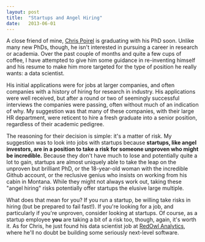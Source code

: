 ```yaml
---
layout: post
title:  "Startups and Angel Hiring"
date:   2013-06-01
---
```



A close friend of mine, [Chris Poirel](http://www.chrispoirel.com/) is graduating with his PhD soon. Unlike many new PhDs, though, he isn't interested in pursuing a career in research or academia. Over the past couple of months and quite a few cups of coffee, I have attempted to give him some guidance in re-inventing himself and his resume to make him more targeted for the type of position he really wants: a data scientist.

His initial applications were for jobs at larger companies, and often companies with a history of hiring for research in industry. His applications were well received, but after a round or two of seemingly successful interviews the companies were passing, often without much of an indication of why. My suggestion was that many of these companies, with their large HR department, were reticent to hire a fresh graduate into a senior position, regardless of their academic pedigree.

The reasoning for their decision is simple: it's a matter of risk. My suggestion was to look into jobs with startups because **startups, like angel investors, are in a position to take a risk for someone unproven who might be incredible.** Because they don't have much to lose and potentially quite a lot to gain, startups are almost uniquely able to take the leap on the unproven but brilliant PhD, or the 18-year-old woman with the incredible Github account, or the reclusive genius who insists on working from his cabin in Montana. While they might not always work out, taking these "angel hiring" risks potentially offer startups the elusive large multiple.

What does that mean for you? If you run a startup, be willing take risks in hiring (but be prepared to fail fast!). If you're looking for a job, and particularly if you're unproven, consider looking at startups. Of course, as a startup employee __you__ are taking a bit of a risk too, though, again, it's worth it. As for Chris, he just found his data scientist job at [RedOwl Analytics](http://www.redowlanalytics.com/), where he'll no doubt be building some seriously next-level software.
